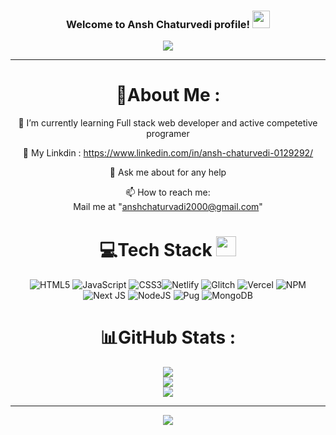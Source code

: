 <h3 align="center">
  Welcome to Ansh Chaturvedi profile!
  <img src="https://media.giphy.com/media/hvRJCLFzcasrR4ia7z/giphy.gif" width="28">
</h3>
<p align="center">
  <a href="https://github.com/Anshc1"><img src="https://readme-typing-svg.herokuapp.com?color=%2336BCF7&center=true&vCenter=true&lines=Hi+%2C+welcome+to+my+Github+page;I+am+Ansh+Chaturvedi;I+am+a+B.Tech+student;Full+Stack+Developer;Crypto+Lover+%3C3"></a>
</p>


---
<div align="center">
  
# 💫About Me :
  
🌱 I’m currently learning Full stack web developer and active competetive programer 

 👯 My Linkdin : https://www.linkedin.com/in/ansh-chaturvedi-0129292/

 💬 Ask me about for any help

 📫 How to reach me:  
  Mail me at "anshchaturvadi2000@gmail.com"  
  


# 💻Tech Stack <img src = "https://media2.giphy.com/media/QssGEmpkyEOhBCb7e1/giphy.gif?cid=ecf05e47a0n3gi1bfqntqmob8g9aid1oyj2wr3ds3mg700bl&rid=giphy.gif" width = 32px> 
![HTML5](https://img.shields.io/badge/html5-%23E34F26.svg?style=for-the-badge&logo=html5&logoColor=white) ![JavaScript](https://img.shields.io/badge/javascript-%23323330.svg?style=for-the-badge&logo=javascript&logoColor=%23F7DF1E) ![CSS3](https://img.shields.io/badge/css3-%231572B6.svg?style=for-the-badge&logo=css3&logoColor=white)![Netlify](https://img.shields.io/badge/netlify-%23000000.svg?style=for-the-badge&logo=netlify&logoColor=#00C7B7) ![Glitch](https://img.shields.io/badge/glitch-%233333FF.svg?style=for-the-badge&logo=glitch&logoColor=white) ![Vercel](https://img.shields.io/badge/vercel-%23000000.svg?style=for-the-badge&logo=vercel&logoColor=white) ![NPM](https://img.shields.io/badge/NPM-%23000000.svg?style=for-the-badge&logo=npm&logoColor=white) ![Next JS](https://img.shields.io/badge/Next-black?style=for-the-badge&logo=next.js&logoColor=white) ![NodeJS](https://img.shields.io/badge/node.js-6DA55F?style=for-the-badge&logo=node.js&logoColor=white) ![Pug](https://img.shields.io/badge/Pug-FFF?style=for-the-badge&logo=pug&logoColor=A86454)  ![MongoDB](https://img.shields.io/badge/MongoDB-%234ea94b.svg?style=for-the-badge&logo=mongodb&logoColor=white) 
# 📊GitHub Stats :
![](https://github-readme-stats.vercel.app/api?username=Anshc1&theme=radical&hide_border=false&include_all_commits=false&count_private=false)<br/>
![](https://github-readme-streak-stats.herokuapp.com/?user=Anshc1&theme=radical&hide_border=false)<br/>
![](https://github-readme-stats.vercel.app/api/top-langs/?username=Anshc1&theme=radical&hide_border=false&include_all_commits=false&count_private=false&layout=compact)

---
![](https://komarev.com/ghpvc/?username=Anchc1&label=Visitors+Count&color=brightgreen)
</div>
